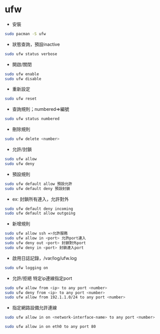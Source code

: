# ufw

- 安裝
```bash
sudo pacman -S ufw
```

- 狀態查詢，預設inactive
```bash
sudo ufw status verbose
```

- 開啟/關閉
```bash
sudo ufw enable
sudo ufw disable
```

- 重新設定
```bash
sudo ufw reset
```

- 查詢規則；numbered=>編號
```bash
sudo ufw status numbered
```

- 刪除規則
```bash
sudo ufw delete <number>
```

- 允許/封鎖 
```bash
sudo ufw allow
sudo ufw deny
```

- 預設規則
```bash
sudo ufw default allow 預設允許
sudo ufw default deny 預設封鎖
```

- ex: 封鎖所有連入，允許對外
```bash
sudo ufw default deny incoming
sudo ufw default allow outgoing
```

- 新增規則
```bash
sudo ufw allow ssh =>允許服務
sudo ufw allow in <port> 允許port連入
sudo ufw deny out <port> 封鎖對外port
sudo ufw deny in <port> 封鎖連入port
```

- 啟用日誌記錄，/var/log/ufw.log
```bash
sudo ufw logging on 
```

- 允許/拒絕 特定ip連線指定port
```bash
sudo ufw allow from <ip> to any port <number>
sudo ufw deny from <ip> to any port <number>
sudo ufw allow from 192.1.1.0/24 to any port <number>
```
- 指定網路設備允許連線
```bash
sudo ufw allow in on <network-interface-name> to any port <number>

sudo ufw allow in on eth0 to any port 80
```